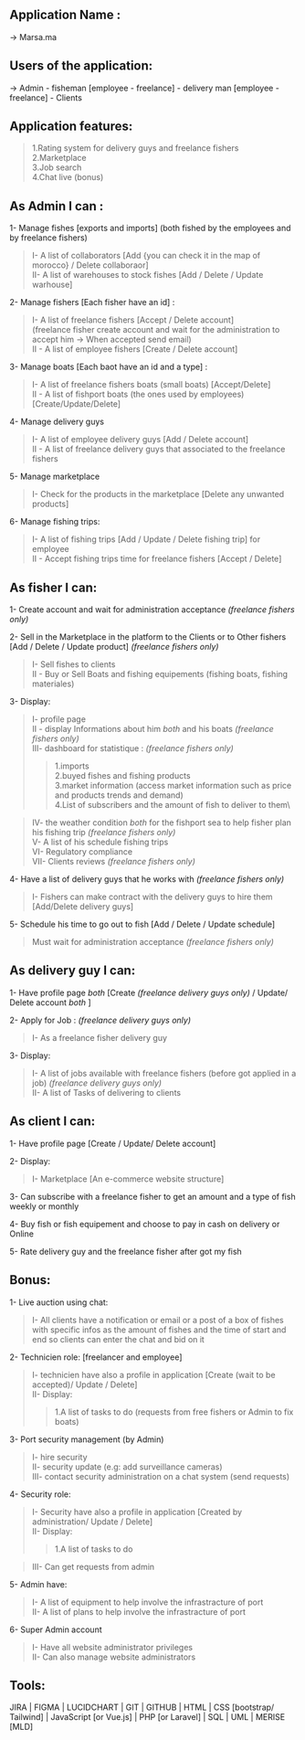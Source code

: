 ## Application Name :

→ Marsa.ma

## Users of the application:

→ Admin - fisheman [employee - freelance] - delivery man [employee - freelance] - Clients

## Application features:
> 1.Rating system for delivery guys and freelance fishers\
> 2.Marketplace\
> 3.Job search\
> 4.Chat live (bonus)

## As Admin I can :
1- Manage fishes [exports and imports] (both fished by the employees and by freelance fishers)
> I- A list of collaborators [Add {you can check it in the map of morocco} / Delete collaboraor]\
> II- A list of warehouses to stock fishes [Add / Delete / Update warhouse]

2- Manage fishers [Each fisher have an id] :
> I- A list of freelance fishers [Accept / Delete account]\
(freelance fisher create account and wait for the administration to accept him → When accepted send email)\
> II - A list of employee fishers [Create / Delete account]


3- Manage boats [Each baot have an id and a type] :
> I- A list of freelance fishers boats (small boats) [Accept/Delete]\
> II - A list of fishport boats (the ones used by employees) [Create/Update/Delete]

4- Manage delivery guys
> I- A list of employee delivery guys [Add / Delete account]\
> II - A list of freelance delivery guys that associated to the freelance fishers

5- Manage marketplace
> I- Check for the products in the marketplace [Delete any unwanted products]

6- Manage fishing trips:
> I- A list of fishing trips [Add / Update / Delete fishing trip] for employee\
> II - Accept fishing trips time for freelance fishers [Accept / Delete]


## As fisher I can:
1- Create account and wait for administration acceptance *(freelance fishers only)*

2- Sell in the Marketplace in the platform to the Clients or to Other fishers [Add / Delete / Update product] *(freelance fishers only)*
> I- Sell fishes to clients\
> II - Buy or Sell Boats and fishing equipements (fishing boats, fishing materiales)

3- Display:
> I- profile page\
> II - display Informations about him *both* and his boats *(freelance fishers only)*\
> III- dashboard for statistique : *(freelance fishers only)*
>> 1.imports\
>> 2.buyed fishes and fishing products\
>> 3.market information (access market information such as price and products trends and demand)\
>> 4.List of subscribers and the amount of fish to deliver to them\

> IV- the weather condition *both* for the fishport sea to help fisher plan his fishing trip *(freelance fishers only)*\
> V- A list of his schedule fishing trips\
> VI- Regulatory compliance\
> VII- Clients reviews *(freelance fishers only)*

4- Have a list of delivery guys that he works with *(freelance fishers only)*
> I- Fishers can make contract with the delivery guys to hire them [Add/Delete delivery guys]

5- Schedule his time to go out to fish [Add / Delete / Update schedule]
> Must wait for administration acceptance *(freelance fishers only)*


## As delivery guy I can:

1- Have profile page *both* [Create *(freelance delivery guys only)* / Update/ Delete account *both* ]

2- Apply for Job : *(freelance delivery guys only)*
> I- As a freelance fisher delivery guy

3- Display:
> I- A list of jobs available with freelance fishers (before got applied in a job) *(freelance delivery guys only)*\
> II- A list of Tasks of delivering to clients

## As client I can:

1- Have profile page [Create / Update/ Delete account]

2- Display:
> I- Marketplace [An e-commerce website structure]

3- Can subscribe with a freelance fisher to get an amount and a type of fish weekly or monthly

4- Buy fish or fish equipement and choose to pay in cash on delivery or Online

5- Rate delivery guy and the freelance fisher after got my fish

## Bonus:

1- Live auction using chat:
> I- All clients have a notification or email or a post of a box of fishes with specific infos as the amount of fishes and the time of start and end so clients can 	enter the chat and bid on it

2- Technicien role: [freelancer and employee]
> I- technicien have also a profile in application [Create (wait to be accepted)/ Update / Delete]\
> II- Display:
>> 1.A list of tasks to do (requests from free fishers or Admin to fix boats)

3- Port security management (by Admin)
> I- hire security\
> II- security update (e.g: add surveillance cameras)\
> III- contact security administration on a chat system (send requests)

4- Security role:
> I- Security have also a profile in application [Created by administration/ Update / Delete]\
> II- Display:
>> 1.A list of tasks to do

> III- Can get requests from admin

5- Admin have:
> I- A list of equipment to help involve the infrastracture of port\
> II- A list of plans to help involve the infrastracture of port

6- Super Admin account 
> I- Have all website administrator privileges\
> II- Can also manage website administrators

## Tools:

JIRA | FIGMA | LUCIDCHART | GIT | GITHUB | HTML | CSS [bootstrap/ Tailwind] | JavaScript [or Vue.js] | PHP [or Laravel] | SQL | UML | MERISE [MLD]
